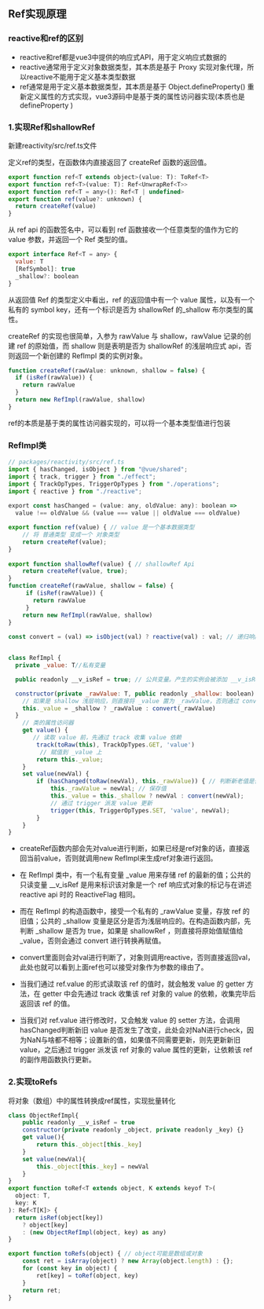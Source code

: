 ## Ref实现原理

### reactive和ref的区别
- reactive和ref都是vue3中提供的响应式API，用于定义响应式数据的
- reactive通常用于定义对象数据类型，其本质是基于 Proxy 实现对象代理，所以reactive不能用于定义基本类型数据
- ref通常是用于定义基本数据类型，其本质是基于 Object.defineProperty() 重新定义属性的方式实现，vue3源码中是基于类的属性访问器实现(本质也是 defineProperty )

### 1.实现Ref和shallowRef
新建reactivity/src/ref.ts文件

定义ref的类型，在函数体内直接返回了 createRef 函数的返回值。
```javascript
export function ref<T extends object>(value: T): ToRef<T>
export function ref<T>(value: T): Ref<UnwrapRef<T>>
export function ref<T = any>(): Ref<T | undefined>
export function ref(value?: unknown) {
  return createRef(value)
}
```
从 ref api 的函数签名中，可以看到 ref 函数接收一个任意类型的值作为它的 value 参数，并返回一个 Ref 类型的值。

```javascript
export interface Ref<T = any> {
  value: T
  [RefSymbol]: true
  _shallow?: boolean
}
```
从返回值 Ref 的类型定义中看出，ref 的返回值中有一个 value 属性，以及有一个私有的 symbol key，还有一个标识是否为 shallowRef 的_shallow 布尔类型的属性。

createRef 的实现也很简单，入参为 rawValue 与 shallow，rawValue 记录的创建 ref 的原始值，而 shallow 则是表明是否为 shallowRef 的浅层响应式 api，否则返回一个新创建的 RefImpl 类的实例对象。

```javascript
function createRef(rawValue: unknown, shallow = false) {
  if (isRef(rawValue)) {
    return rawValue
  }
  return new RefImpl(rawValue, shallow)
}
```

ref的本质是基于类的属性访问器实现的，可以将一个基本类型值进行包装

### RefImpl类
```javascript
// packages/reactivity/src/ref.ts
import { hasChanged, isObject } from "@vue/shared";
import { track, trigger } from "./effect";
import { TrackOpTypes, TriggerOpTypes } from "./operations";
import { reactive } from "./reactive";
​
​export const hasChanged = (value: any, oldValue: any): boolean =>
  value !== oldValue && (value === value || oldValue === oldValue)

export function ref(value) { // value 是一个基本数据类型
    // 将 普通类型 变成一个 对象类型 
    return createRef(value);
}
​
export function shallowRef(value) { // shallowRef Api
    return createRef(value, true);
}
function createRef(rawValue, shallow = false) {
     if (isRef(rawValue)) {
       return rawValue
     }
    return new RefImpl(rawValue, shallow)
}
​
const convert = (val) => isObject(val) ? reactive(val) : val; // 递归响应式


class RefImpl {
  private _value: T//私有变量

  public readonly __v_isRef = true; // 公共变量。产生的实例会被添加 __v_isRef 表示是一个 ref 属性

  constructor(private _rawValue: T, public readonly _shallow: boolean) {
    // 如果是 shallow 浅层响应，则直接将 _value 置为 _rawValue，否则通过 convert 处理 _rawValue
    this._value = _shallow ? _rawValue : convert(_rawValue)
  }
    // 类的属性访问器
    get value() { 
       // 读取 value 前，先通过 track 收集 value 依赖         
        track(toRaw(this), TrackOpTypes.GET, 'value')
         // 赋值到 _value 上
        return this._value;
    }
    set value(newVal) {
        if (hasChanged(toRaw(newVal), this._rawValue)) { // 判断新老值是否有变化
            this._rawValue = newVal; // 保存值
            this._value = this._shallow ? newVal : convert(newVal);
            // 通过 trigger 派发 value 更新
            trigger(this, TriggerOpTypes.SET, 'value', newVal);
        }
    }
}
```
- createRef函数内部会先对value进行判断，如果已经是ref对象的话，直接返回当前value，否则就调用new RefImpl来生成ref对象进行返回。

- 在 RefImpl 类中，有一个私有变量 _value 用来存储 ref 的最新的值；公共的只读变量 __v_isRef 是用来标识该对象是一个 ref 响应式对象的标记与在讲述 reactive api 时的 ReactiveFlag 相同。

- 而在 RefImpl 的构造函数中，接受一个私有的 _rawValue 变量，存放 ref 的旧值；公共的 _shallow 变量是区分是否为浅层响应的。在构造函数内部，先判断 _shallow 是否为 true，如果是 shallowRef ，则直接将原始值赋值给 _value，否则会通过 convert 进行转换再赋值。

- convert里面则会对val进行判断了，对象则调用reactive，否则直接返回val，此处也就可以看到上面ref也可以接受对象作为参数的缘由了。

- 当我们通过 ref.value 的形式读取该 ref 的值时，就会触发 value 的 getter 方法，在 getter 中会先通过 track 收集该 ref 对象的 value 的依赖，收集完毕后返回该 ref 的值。

- 当我们对 ref.value 进行修改时，又会触发 value 的 setter 方法，会调用hasChanged判断新旧 value 是否发生了改变，此处会对NaN进行check，因为NaN与啥都不相等；设置新的值，如果值不同需要更新，则先更新新旧 value，之后通过 trigger 派发该 ref 对象的 value 属性的更新，让依赖该 ref 的副作用函数执行更新。

### 2.实现toRefs
将对象（数组）中的属性转换成ref属性，实现批量转化
```javascript
class ObjectRefImpl{
    public readonly __v_isRef = true
    constructor(private readonly _object, private readonly _key) {}
    get value(){
        return this._object[this._key]
    }
    set value(newVal){
        this._object[this._key] = newVal
    }
}
export function toRef<T extends object, K extends keyof T>(
  object: T,
  key: K
): Ref<T[K]> {
  return isRef(object[key])
    ? object[key]
    : (new ObjectRefImpl(object, key) as any)
}

export function toRefs(object) { // object可能是数组或对象
    const ret = isArray(object) ? new Array(object.length) : {};
    for (const key in object) {
        ret[key] = toRef(object, key)
    }
    return ret;
}
```


